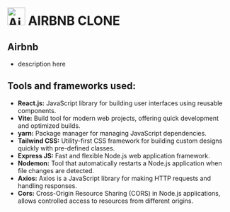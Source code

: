 # <a href="https://emoji.gg/emoji/4560-airbnb"><img src="https://cdn3.emoji.gg/emojis/4560-airbnb.png" width="40px" height="40px" alt="Airbnb"></a> AIRBNB CLONE 

## Airbnb 

- description here 

## Tools and frameworks used:

- **React.js:** JavaScript library for building user interfaces using reusable components.
- **Vite:** Build tool for modern web projects, offering quick development and optimized builds.
- **yarn:** Package manager for managing JavaScript dependencies.
- **Tailwind CSS:** Utility-first CSS framework for building custom designs quickly with pre-defined classes.
- **Express JS:** Fast and flexible Node.js web application framework.
- **Nodemon:** Tool that automatically restarts a Node.js application when file changes are detected.
- **Axios:** Axios is a JavaScript library for making HTTP requests and handling responses.
- **Cors:** Cross-Origin Resource Sharing (CORS) in Node.js applications, allows controlled access to resources from different origins.